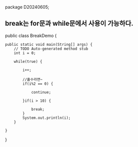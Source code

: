 package D20240605;


## break는 for문과 while문에서 사용이 가능하다.

public class BreakDemo {

	public static void main(String[] args) {
		// TODO Auto-generated method stub
		int i = 0;
		
		while(true) {
			
			i++;
			
			//홀수라면~
			if(i%2 == 0) {

				continue;
				
			}if(i > 10) {
				
				break;
			}
			System.out.println(i);
		}

	}

}
